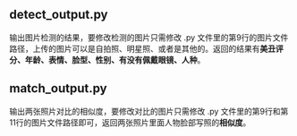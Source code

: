 ## detect_output.py

输出图片检测的结果，要修改检测的图片只需修改 .py 文件里的第9行的图片文件路径，上传的图片可以是自拍照、明星照、或者是其他的。返回的结果有<b>美丑评分、年龄、表情、脸型、性别、有没有佩戴眼镜、人种</b>。

## match_output.py

输出两张照片对比的相似度，要修改对比的图片只需修改 .py 文件里的第9行和第11行的图片文件路径即可，返回两张照片里面人物脸部写照的<b>相似度</b>。
